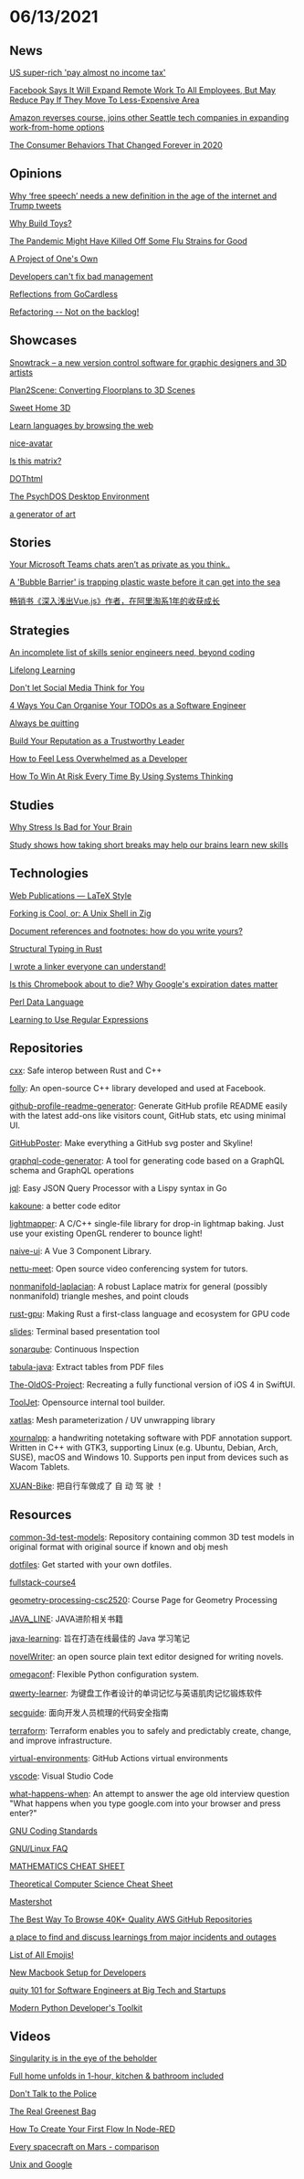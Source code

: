 # 06/13/2021

## News
[US super-rich 'pay almost no income tax'](https://www.bbc.com/news/business-57383869)

[Facebook Says It Will Expand Remote Work To All Employees, But May Reduce Pay If They Move To Less-Expensive Area](https://www.bloomberg.com/news/articles/2021-06-09/facebook-says-it-will-expand-remote-work-to-all-employees)

[Amazon reverses course, joins other Seattle tech companies in expanding work-from-home options](https://mynorthwest.com/2960761/amazon-offering-flexible-work-from-home-options-seattle-tech-companies/)

[The Consumer Behaviors That Changed Forever in 2020](https://www.businesswire.com/news/home/20201216005341/en/The-Consumer-Behaviors-That-Changed-Forever-in-2020)

## Opinions
[Why ‘free speech’ needs a new definition in the age of the internet and Trump tweets](https://theconversation.com/why-free-speech-needs-a-new-definition-in-the-age-of-the-internet-and-trump-tweets-152919)

[Why Build Toys?](https://www.ycombinator.com/library/3U-why-build-toys)

[The Pandemic Might Have Killed Off Some Flu Strains for Good](https://gizmodo.com/the-pandemic-might-have-killed-off-some-flu-strains-for-1847033924)

[A Project of One's Own](http://paulgraham.com/own.html)

[Developers can't fix bad management](https://iism.org/article/developers-can-t-fix-bad-management-57)

[Reflections from GoCardless](https://paprikati.github.io/2021/06/10/leaving-gocardless.html)

[Refactoring -- Not on the backlog!](https://ronjeffries.com/xprog/articles/refactoring-not-on-the-backlog/)

## Showcases
[Snowtrack – a new version control software for graphic designers and 3D artists](https://snowtrack.io/)

[Plan2Scene: Converting Floorplans to 3D Scenes](https://3dlg-hcvc.github.io/plan2scene/)

[Sweet Home 3D](http://www.sweethome3d.com/)

[Learn languages by browsing the web](https://www.fluent.co/)

[nice-avatar](https://nice-avatar.chilllab.io/)

[Is this matrix?](https://isthisamatrix.com/)

[DOThtml](https://dothtml.org/)

[The PsychDOS Desktop Environment](https://psychoslinux.gitlab.io/DOS/SCRNSHOT.HTM)

[a generator of art](https://tool.graphics/suprematism)

## Stories
[Your Microsoft Teams chats aren’t as private as you think..](https://infinitelogins.com/2021/06/06/your-microsoft-teams-chats-arent-as-private-as-you-think/)

[A 'Bubble Barrier' is trapping plastic waste before it can get into the sea](https://edition.cnn.com/2021/06/08/europe/bubble-barrier-sea-c2e-spc-intl/index.html)

[畅销书《深入浅出Vue.js》作者，在阿里淘系1年的收获成长](https://mp.weixin.qq.com/s?__biz=Mzg4MjE5OTI4Mw==&mid=2247488285&idx=1&sn=d540e16d038234f0351047ce8461004a&scene=21#wechat_redirect)

## Strategies
[An incomplete list of skills senior engineers need, beyond coding](https://skamille.medium.com/an-incomplete-list-of-skills-senior-engineers-need-beyond-coding-8ed4a521b29f)

[Lifelong Learning](https://sahilbloom.substack.com/p/lifelong-learning)

[Don't let Social Media Think for You](https://www.disgustinglyoptimistic.com/post/don-t-let-social-media-think-for-you)

[4 Ways You Can Organise Your TODOs as a Software Engineer](https://medium.com/agileinsider/4-ways-you-can-organise-your-todos-as-a-software-engineer-2bf2901ee503)

[Always be quitting](https://jmmv.dev/2021/04/always-be-quitting.html)

[Build Your Reputation as a Trustworthy Leader](https://hbr.org/2021/06/build-your-reputation-as-a-trustworthy-leader)

[How to Feel Less Overwhelmed as a Developer](https://medium.com/@juliahaigh/how-to-feel-less-overwhelmed-as-a-developer-79bc816709de)

[How To Win At Risk Every Time By Using Systems Thinking](https://thesystemisdown.substack.com/p/how-to-win-at-risk-every-time-by)

## Studies
[Why Stress Is Bad for Your Brain](https://fermatslibrary.com/s/why-stress-is-bad-for-your-brain#email-newsletter)

[Study shows how taking short breaks may help our brains learn new skills](https://www.ninds.nih.gov/News-Events/News-and-Press-Releases/Press-Releases/Study-shows-how-taking-short-breaks-may-help-our-brains)

## Technologies
[Web Publications — LaTeX Style](https://goessner.github.io/mdmath/publication.html)

[Forking is Cool, or: A Unix Shell in Zig](http://ratfactor.com/zig/forking-is-cool)

[Document references and footnotes: how do you write yours?](https://design102.blog.gov.uk/2021/05/28/document-references-and-footnotes-how-do-you-write-yours/)

[Structural Typing in Rust](https://beachape.com/blog/2021/05/25/structural-typing-in-rust/)

[I wrote a linker everyone can understand!](https://briancallahan.net/blog/20210609.html)

[Is this Chromebook about to die? Why Google's expiration dates matter](https://www.pcworld.com/article/3570263/77-chromebooks-you-shouldnt-buy-why-googles-expiration-dates-matter.html)

[Perl Data Language](http://pdl.perl.org/)

[Learning to Use Regular Expressions](https://gnosis.cx/publish/programming/regular_expressions.html)

## Repositories
[cxx](https://github.com/dtolnay/cxx): Safe interop between Rust and C++

[folly](https://github.com/facebook/folly): An open-source C++ library developed and used at Facebook.

[github-profile-readme-generator](https://github.com/rahuldkjain/github-profile-readme-generator): Generate GitHub profile README easily with the latest add-ons like visitors count, GitHub stats, etc using minimal UI.

[GitHubPoster](https://github.com/yihong0618/GitHubPoster): Make everything a GitHub svg poster and Skyline!

[graphql-code-generator](https://github.com/dotansimha/graphql-code-generator): A tool for generating code based on a GraphQL schema and GraphQL operations

[jql](https://github.com/cube2222/jql): Easy JSON Query Processor with a Lispy syntax in Go

[kakoune](https://github.com/mawww/kakoune): a better code editor

[lightmapper](https://github.com/ands/lightmapper): A C/C++ single-file library for drop-in lightmap baking. Just use your existing OpenGL renderer to bounce light!

[naive-ui](https://github.com/TuSimple/naive-ui): A Vue 3 Component Library.

[nettu-meet](https://github.com/fmeringdal/nettu-meet): Open source video conferencing system for tutors.

[nonmanifold-laplacian](https://github.com/nmwsharp/nonmanifold-laplacian): A robust Laplace matrix for general (possibly nonmanifold) triangle meshes, and point clouds

[rust-gpu](https://github.com/EmbarkStudios/rust-gpu): Making Rust a first-class language and ecosystem for GPU code

[slides](https://github.com/maaslalani/slides): Terminal based presentation tool

[sonarqube](https://github.com/SonarSource/sonarqube): Continuous Inspection

[tabula-java](https://github.com/tabulapdf/tabula-java): Extract tables from PDF files

[The-OldOS-Project](https://github.com/zzanehip/The-OldOS-Project): Recreating a fully functional version of iOS 4 in SwiftUI.

[ToolJet](https://github.com/ToolJet/ToolJet): Opensource internal tool builder.

[xatlas](https://github.com/jpcy/xatlas): Mesh parameterization / UV unwrapping library

[xournalpp](https://github.com/xournalpp/xournalpp): a handwriting notetaking software with PDF annotation support. Written in C++ with GTK3, supporting Linux (e.g. Ubuntu, Debian, Arch, SUSE), macOS and Windows 10. Supports pen input from devices such as Wacom Tablets.

[XUAN-Bike](https://github.com/peng-zhihui/XUAN-Bike): 把自行车做成了 自 动 驾 驶 ！

## Resources
[common-3d-test-models](https://github.com/alecjacobson/common-3d-test-models): Repository containing common 3D test models in original format with original source if known and obj mesh

[dotfiles](https://github.com/driesvints/dotfiles): Get started with your own dotfiles.

[fullstack-course4](https://github.com/jhu-ep-coursera/fullstack-course4)

[geometry-processing-csc2520](https://github.com/alecjacobson/geometry-processing-csc2520): Course Page for Geometry Processing

[JAVA_LINE](https://github.com/singgel/JAVA_LINE): JAVA进阶相关书籍

[java-learning](https://github.com/brianway/java-learning): 旨在打造在线最佳的 Java 学习笔记

[novelWriter](https://github.com/vkbo/novelWriter): an open source plain text editor designed for writing novels.

[omegaconf](https://github.com/omry/omegaconf): Flexible Python configuration system.

[qwerty-learner](https://github.com/Kaiyiwing/qwerty-learner): 为键盘工作者设计的单词记忆与英语肌肉记忆锻炼软件

[secguide](https://github.com/Tencent/secguide): 面向开发人员梳理的代码安全指南

[terraform](https://github.com/hashicorp/terraform): Terraform enables you to safely and predictably create, change, and improve infrastructure.

[virtual-environments](https://github.com/actions/virtual-environments): GitHub Actions virtual environments

[vscode](https://github.com/microsoft/vscode): Visual Studio Code

[what-happens-when](https://github.com/alex/what-happens-when): An attempt to answer the age old interview question "What happens when you type google.com into your browser and press enter?"

[GNU Coding Standards](https://www.gnu.org/prep/standards/standards.html)

[GNU/Linux FAQ](https://www.gnu.org/gnu/gnu-linux-faq.html)

[MATHEMATICS CHEAT SHEET](https://ourway.keybase.pub/mathematics_cheat_sheet.pdf)

[Theoretical Computer Science Cheat Sheet](https://www.tug.org/texshowcase/cheat.pdf)

[Mastershot](https://mastershot.app/)

[The Best Way To Browse 40K+ Quality AWS GitHub Repositories](https://app.polymersearch.com/discover/aws)

[a place to find and discuss learnings from major incidents and outages](https://postmortem.io/)

[List of All Emojis!](https://listemoji.com/)

[New Macbook Setup for Developers](https://thescottkrause.com/emerging_tech/new_macbook_setup_for_dev/)

[quity 101 for Software Engineers at Big Tech and Startups](https://blog.pragmaticengineer.com/equity-for-software-engineers/)

[Modern Python Developer's Toolkit](https://pycon.switowski.com/)

## Videos
[Singularity is in the eye of the beholder](https://wandb.ai/wandb_fc/gradient-dissent/reports/Peter-Norvig-Google-s-Director-of-Research-Singularity-is-in-the-eye-of-the-beholder--Vmlldzo2MTYwNjk?galleryTag=gradient-dissent)

[Full home unfolds in 1-hour, kitchen & bathroom included](https://www.youtube.com/watch?v=_W2YDxVi02I)

[Don't Talk to the Police](https://www.youtube.com/watch?v=d-7o9xYp7eE&t=4s)

[The Real Greenest Bag](https://www.youtube.com/watch?v=JvzvM9tf5s0)

[How To Create Your First Flow In Node-RED](https://www.youtube.com/watch?v=cVWVr_T7kQ0)

[Every spacecraft on Mars - comparison](https://www.youtube.com/watch?v=ER6EO4B7V68)

[Unix and Google](https://www.youtube.com/watch?v=3Ea3pkTCYx4)
